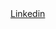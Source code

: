 <html>
 <head>
  <title>
  </title>
 </head>
 <body>
  <a href="https://www.linkedin.com/in/kalisia/">Linkedin</a>
 </body>
</html>
